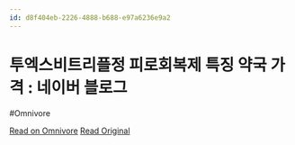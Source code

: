 ```yaml
---
id: d8f404eb-2226-4888-b688-e97a6236e9a2
---
```


# 투엑스비트리플정 피로회복제 특징 약국 가격 : 네이버 블로그
#Omnivore

[Read on Omnivore](https://omnivore.app/me/https-m-blog-naver-com-post-view-naver-blog-id-zowenz-log-no-223-1922db1ac2d)
[Read Original](https://m.blog.naver.com/PostView.naver?blogId=zowenz&logNo=223494532691&proxyReferer=https%3A%2F%2Fwww.google.com%2F&trackingCode=external)

